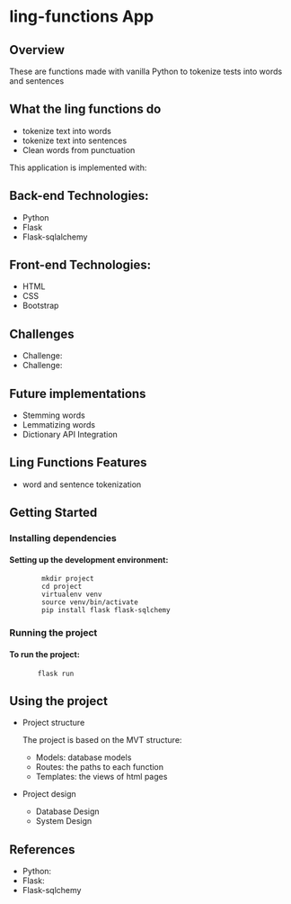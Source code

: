 # ling-functions App

 ## Overview
These are functions made with vanilla Python to tokenize tests into words and sentences

## What the ling functions do

- tokenize text into words
- tokenize text into sentences
- Clean words from punctuation


  
This application is implemented with:

## Back-end Technologies:

- Python
- Flask
- Flask-sqlalchemy

## Front-end Technologies:

- HTML
- CSS
- Bootstrap

## Challenges
- Challenge:
- Challenge: 

## Future implementations 

   - Stemming words
   - Lemmatizing words
   - Dictionary API Integration
   
## Ling Functions Features

   - word and sentence tokenization
  
  
  
     
## Getting Started

### Installing dependencies

#### Setting up the development environment:

            mkdir project
            cd project
            virtualenv venv
            source venv/bin/activate
            pip install flask flask-sqlchemy
       
  ### Running the project
  #### To run the project:
           flask run

## Using the project
   - Project structure
     
     The project is based on the MVT structure:
     
     - Models: database models
     - Routes: the paths to each function
     - Templates: the views of html pages
       
   - Project design
     
     - Database Design
     - System Design

## References
   - Python:
   - Flask:
   - Flask-sqlchemy
     
 








